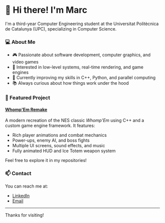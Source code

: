# 👋 Hi there! I'm Marc

I'm a third-year Computer Engineering student at the Universitat Politècnica de Catalunya (UPC), specializing in Computer Science.

### 💻 About Me

- 🎮 Passionate about software development, computer graphics, and video games
- 🔧 Interested in low-level systems, real-time rendering, and game engines
- 🌱 Currently improving my skills in C++, Python, and parallel computing
- 📚 Always curious about how things work under the hood

### 🚀 Featured Project

#### [Whomp'Em Remake](https://github.com/marcessi/WhompEm)
A modern recreation of the NES classic *Whomp'Em* using C++ and a custom game engine framework. It features:
- Rich player animations and combat mechanics
- Power-ups, enemy AI, and boss fights
- Multiple UI screens, sound effects, and music
- Fully animated HUD and Ice Totem weapon system

Feel free to explore it in my repositories!

### 📫 Contact

You can reach me at:
- [LinkedIn](https://www.linkedin.com/in/marc-escribano-sierra)
- [Email](mailto:marc.escribano.sierra@gmail.com)

---

Thanks for visiting!
